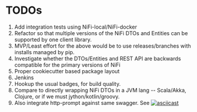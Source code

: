 
# TODOs

1. Add integration tests using NiFi-local/NiFi-docker
2. Refactor so that multiple versions of the NiFi DTOs and Entities can be supported by one client library.
3. MVP/Least effort for the above would be to use releases/branches with installs managed by pip.
4. Investigate whether the DTOs/Entities and REST API are backwards compatible for the primary versions of NiFi
6. Proper cookiecutter based package layout
7. Jenkins
8. Hookup the usual badges, for build quality.
9. Compare to directly wrapping NiFi DTOs in a JVM lang -- Scala/Akka, Clojure, or if we must jython/kotlin/groovy.
10. Also integrate http-prompt against same swagger. See [![asciicast](https://asciinema.org/a/96613.png)](https://asciinema.org/a/96613?theme=monokai&size=medium&autoplay=1&speed=1.5)
